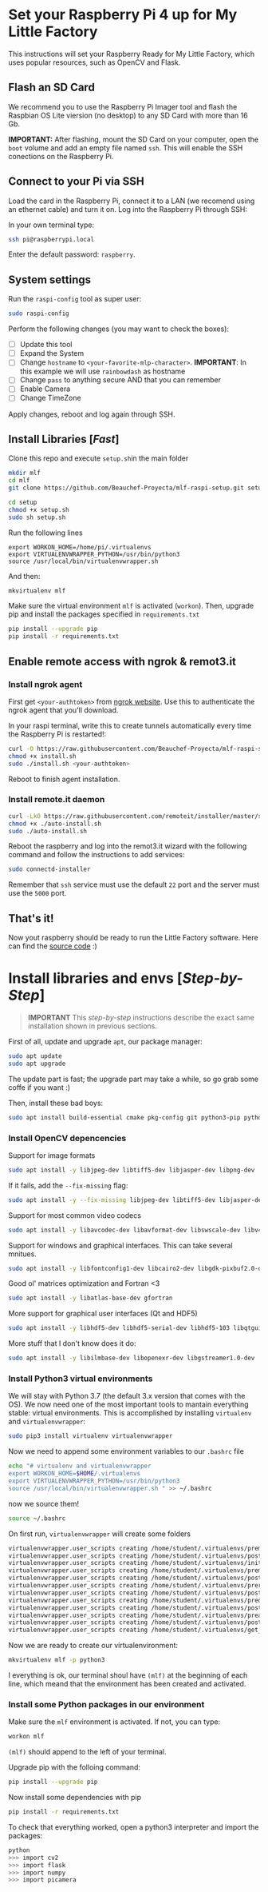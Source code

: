 # Set your Raspberry Pi 4 up for My Little Factory

This instructions will set your Raspberry Ready for My Little Factory, which uses popular resources, such as OpenCV and Flask.
## Flash an SD Card
We recommend you to use the Raspberry Pi Imager tool and flash the Raspbian OS Lite viersion (no desktop) to any SD Card with more than 16 Gb.

**IMPORTANT:** After flashing, mount the SD Card on your computer, open the `boot` volume and add an empty file named `ssh`. This will enable the SSH conections on the Raspberry Pi.

## Connect to your Pi via SSH
Load the card in the Raspberry Pi, connect it to a LAN (we recomend using an ethernet cable) and turn it on. Log into the Raspberry Pi through SSH:

In your own terminal type:
```sh
ssh pi@raspberrypi.local
```
Enter the default password: `raspberry`.

## System settings
Run the `raspi-config` tool as super user:
```sh
sudo raspi-config
```

Perform the following changes (you may want to check the boxes):
- [ ] Update this tool
- [ ] Expand the System
- [ ] Change `hostname` to `<your-favorite-mlp-character>`. 
**IMPORTANT**: In this example we will use `rainbowdash` as hostname
- [ ] Change `pass` to anything secure AND that you can remember
- [ ] Enable Camera
- [ ] Change TimeZone

Apply changes, reboot and log again through SSH.

## Install Libraries [*Fast*]

Clone this repo and execute `setup.sh`in the main folder

```sh
mkdir mlf
cd mlf
git clone https://github.com/Beauchef-Proyecta/mlf-raspi-setup.git setup

cd setup
chmod +x setup.sh
sudo sh setup.sh
```

Run the following lines
```
export WORKON_HOME=/home/pi/.virtualenvs
export VIRTUALENVWRAPPER_PYTHON=/usr/bin/python3
source /usr/local/bin/virtualenvwrapper.sh
```

And then:
```sh
mkvirtualenv mlf
```
Make sure the virtual environment `mlf` is activated (`workon`). Then, upgrade pip and install the packages specified in `requirements.txt`
```sh
pip install --upgrade pip
pip install -r requirements.txt
```

## Enable remote access with ngrok & remot3.it

### Install ngrok agent

First get `<your-authtoken>` from [ngrok website](https://dashboard.ngrok.com/get-started/your-authtoken). Use this to authenticate the ngrok agent that you\'ll download.

In your raspi terminal, write this to create tunnels automatically every time the Raspberry Pi is restarted!:

```sh
curl -O https://raw.githubusercontent.com/Beauchef-Proyecta/mlf-raspi-setup/main/install.sh
chmod +x install.sh
sudo ./install.sh <your-authtoken>
```
Reboot to finish agent installation.
### Install remote.it daemon
```sh
curl -LkO https://raw.githubusercontent.com/remoteit/installer/master/scripts/auto-install.sh
chmod +x ./auto-install.sh
sudo ./auto-install.sh
```
Reboot the raspberry and log into the remot3.it wizard with the following command and follow the instructions to add services:
```sh
sudo connectd-installer
```
Remember that `ssh` service must use the default `22` port and the server must use the `5000` port.

## That's it!
Now yout raspberry should be ready to run the Little Factory software. Here can find the  [source code](https://github.com/Beauchef-Proyecta/mlf) :)
# Install libraries and envs [*Step-by-Step*]

> **IMPORTANT** 
This *step-by-step* instructions describe the exact same installation shown in previous sections.

First of all, update and upgrade `apt`, our package manager:
```sh
sudo apt update
sudo apt upgrade
```
The update part is fast; the upgrade part may take a while, so go grab some coffe if you want :)

Then, install these bad boys:
```sh
sudo apt install build-essential cmake pkg-config git python3-pip python3-dev screen
```

### Install OpenCV depencencies
Support for image formats
```sh
sudo apt install -y libjpeg-dev libtiff5-dev libjasper-dev libpng-dev
```
If it fails, add the `--fix-missing` flag:
```sh
sudo apt install -y --fix-missing libjpeg-dev libtiff5-dev libjasper-dev libpng-dev
```

Support for most common video codecs
```sh
sudo apt install -y libavcodec-dev libavformat-dev libswscale-dev libv4l-dev libxvidcore-dev libx264-dev
```
Support for windows and graphical interfaces. This can take several mnitues.
```sh
sudo apt install -y libfontconfig1-dev libcairo2-dev libgdk-pixbuf2.0-dev libpango1.0-dev libgtk2.0-dev libgtk-3-dev
```
Good ol' matrices optimization and Fortran <3
```sh
sudo apt install -y libatlas-base-dev gfortran
```
More support for graphical user interfaces (Qt and HDF5)
```sh
sudo apt install -y libhdf5-dev libhdf5-serial-dev libhdf5-103 libqtgui4 libqtwebkit4 libqt4-test python3-pyqt5
```
More stuff that I don't know does it do:
```sh
sudo apt install -y libilmbase-dev libopenexr-dev libgstreamer1.0-dev
```

### Install Python3 virtual environments

We will stay with Python 3.7 (the default 3.x version that comes with the OS). We now need one of the most important tools to mantain everything stable: virtual environments. This is accomplished by installing `virtualenv` and `virtualenvwrapper`:

```sh
sudo pip3 install virtualenv virtualenvwrapper
```

Now we need to append some environment variables to our `.bashrc` file
```sh
echo "# virtualenv and virtualenvwrapper
export WORKON_HOME=$HOME/.virtualenvs
export VIRTUALENVWRAPPER_PYTHON=/usr/bin/python3
source /usr/local/bin/virtualenvwrapper.sh " >> ~/.bashrc
```

now we source them!
```sh
source ~/.bashrc
```
On first run, `virtualenvwrapper` will create some folders
```sh
virtualenvwrapper.user_scripts creating /home/student/.virtualenvs/premkproject
virtualenvwrapper.user_scripts creating /home/student/.virtualenvs/postmkproject
virtualenvwrapper.user_scripts creating /home/student/.virtualenvs/initialize
virtualenvwrapper.user_scripts creating /home/student/.virtualenvs/premkvirtualenv
virtualenvwrapper.user_scripts creating /home/student/.virtualenvs/postmkvirtualenv
virtualenvwrapper.user_scripts creating /home/student/.virtualenvs/prermvirtualenv
virtualenvwrapper.user_scripts creating /home/student/.virtualenvs/postrmvirtualenv
virtualenvwrapper.user_scripts creating /home/student/.virtualenvs/predeactivate
virtualenvwrapper.user_scripts creating /home/student/.virtualenvs/postdeactivate
virtualenvwrapper.user_scripts creating /home/student/.virtualenvs/preactivate
virtualenvwrapper.user_scripts creating /home/student/.virtualenvs/postactivate
virtualenvwrapper.user_scripts creating /home/student/.virtualenvs/get_env_details
```
Now we are ready to create our virtualenvironment:
```sh
mkvirtualenv mlf -p python3
```
I everything is ok, our terminal shoul have `(mlf)` at the beginning of each line, which meand that the environment has been created and activated.

### Install some Python packages in our environment

Make sure the `mlf` environment is activated. If not, you can type:
```sh
workon mlf
```
`(mlf)` should append to the left of your terminal.

Upgrade pip with the folloing command:
```sh
pip install --upgrade pip
```
Now install some dependencies with pip
```sh
pip install -r requirements.txt
```

To check that everything worked, open a python3 interpreter and import the packages:
```sh
python
>>> import cv2
>>> import flask
>>> import numpy
>>> import picamera
```



